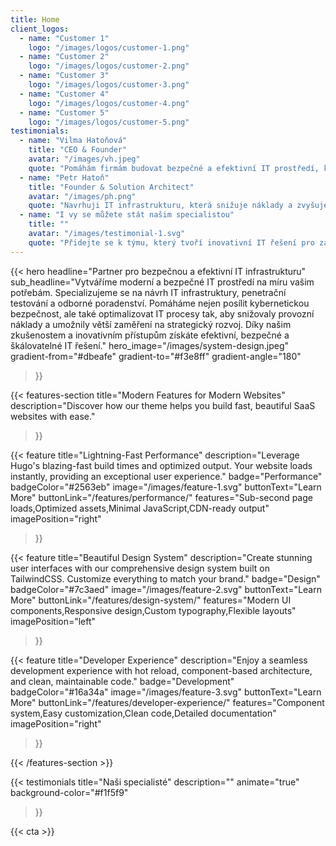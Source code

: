 ```yaml
---
title: Home
client_logos:
  - name: "Customer 1"
    logo: "/images/logos/customer-1.png"
  - name: "Customer 2"
    logo: "/images/logos/customer-2.png"
  - name: "Customer 3"
    logo: "/images/logos/customer-3.png"
  - name: "Customer 4"
    logo: "/images/logos/customer-4.png"
  - name: "Customer 5"
    logo: "/images/logos/customer-5.png"
testimonials:
  - name: "Vilma Hatoňová"
    title: "CEO & Founder"
    avatar: "/images/vh.jpeg"
    quote: "Pomáhám firmám budovat bezpečné a efektivní IT prostředí, které podporuje růst a inovace. Najdu pro vás optimální strategii a spolehlivá řešení."
  - name: "Petr Hatoň"
    title: "Founder & Solution Architect"
    avatar: "/images/ph.png"
    quote: "Navrhuji IT infrastrukturu, která snižuje náklady a zvyšuje bezpečnost. Vytvořím pro vás škálovatelné řešení, které podpoří váš byznys."
  - name: "I vy se můžete stát našim specialistou"
    title: ""
    avatar: "/images/testimonial-1.svg"
    quote: "Přidejte se k týmu, který tvoří inovativní IT řešení pro zákazníky. Společně budujeme bezpečné, efektivní a moderní technologie na míru."
---
```


{{< hero 
    headline="Partner pro bezpečnou a efektivní IT infrastrukturu"
    sub_headline="Vytváříme moderní a bezpečné IT prostředí na míru vašim potřebám. Specializujeme se na návrh IT infrastruktury, penetrační testování a odborné poradenství. Pomáháme nejen posílit kybernetickou bezpečnost, ale také optimalizovat IT procesy tak, aby snižovaly provozní náklady a umožnily větší zaměření na strategický rozvoj. Díky našim zkušenostem a inovativním přístupům získáte efektivní, bezpečné a škálovatelné IT řešení."
    hero_image="/images/system-design.jpeg"
    gradient-from="#dbeafe"
    gradient-to="#f3e8ff"
    gradient-angle="180"
>}}

<!--{{< client-logos animate="true" >}}-->

{{< features-section 
    title="Modern Features for Modern Websites"
    description="Discover how our theme helps you build fast, beautiful SaaS websites with ease."
>}}

{{< feature
    title="Lightning-Fast Performance"
    description="Leverage Hugo's blazing-fast build times and optimized output. Your website loads instantly, providing an exceptional user experience."
    badge="Performance"
    badgeColor="#2563eb"
    image="/images/feature-1.svg"
    buttonText="Learn More"
    buttonLink="/features/performance/"
    features="Sub-second page loads,Optimized assets,Minimal JavaScript,CDN-ready output"
    imagePosition="right"
>}}

{{< feature
    title="Beautiful Design System"
    description="Create stunning user interfaces with our comprehensive design system built on TailwindCSS. Customize everything to match your brand."
    badge="Design"
    badgeColor="#7c3aed"
    image="/images/feature-2.svg"
    buttonText="Learn More"
    buttonLink="/features/design-system/"
    features="Modern UI components,Responsive design,Custom typography,Flexible layouts"
    imagePosition="left"
>}}

{{< feature
    title="Developer Experience"
    description="Enjoy a seamless development experience with hot reload, component-based architecture, and clean, maintainable code."
    badge="Development"
    badgeColor="#16a34a"
    image="/images/feature-3.svg"
    buttonText="Learn More"
    buttonLink="/features/developer-experience/"
    features="Component system,Easy customization,Clean code,Detailed documentation"
    imagePosition="right"
>}}

{{< /features-section >}}

{{< testimonials 
    title="Naši specialisté"
    description=""
    animate="true"
    background-color="#f1f5f9"
>}}

{{< cta >}}
